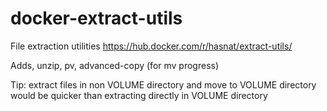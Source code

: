 # docker-extract-utils
File extraction utilities
https://hub.docker.com/r/hasnat/extract-utils/

Adds, unzip, pv, advanced-copy (for mv progress)

Tip: extract files in non VOLUME directory and move to VOLUME directory would be quicker than extracting directly in VOLUME directory 
